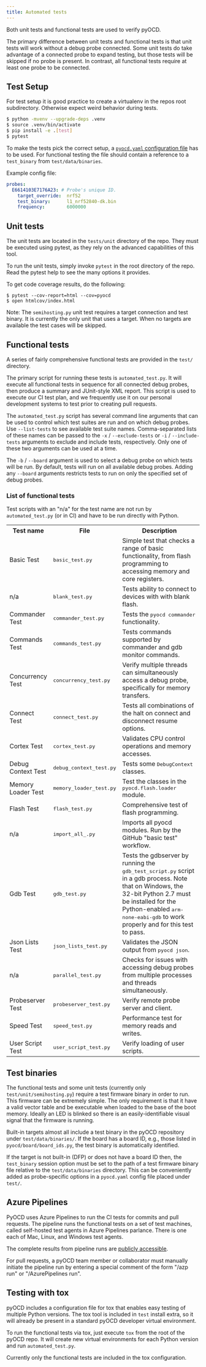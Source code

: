 ```yaml
---
title: Automated tests
---
```


Both unit tests and functional tests are used to verify pyOCD.

The primary difference between unit tests and functional tests is that unit tests will work without
a debug probe connected. Some unit tests do take advantage of a connected probe to expand testing,
but those tests will be skipped if no probe is present. In contrast, all functional tests require
at least one probe to be connected.


## Test Setup

For test setup it is good practice to create a virtualenv in the repos root subdirectory.  Otherwise expect weird
behavior during tests.

```bash
$ python -mvenv --upgrade-deps .venv
$ source .venv/bin/activate
$ pip install -e .[test]
$ pytest
```

To make the tests pick the correct setup, a [`pyocd.yaml` configuration file](configuration.md) has to be used.
For functional testing the file should contain a reference to a `test_binary` from `test/data/binaries`.

Example config file:

```yaml
probes:
  E6614103E7176A23: # Probe's unique ID.
    target_override:  nrf52
    test_binary:      l1_nrf52840-dk.bin
    frequency:        6000000
```


## Unit tests

The unit tests are located in the `tests/unit` directory of the repo. They must be executed using
pytest, as they rely on the advanced capabilities of this tool.

To run the unit tests, simply invoke `pytest` in the root directory of the repo. Read the pytest
help to see the many options it provides.

To get code coverage results, do the following:

```
$ pytest --cov-report=html --cov=pyocd
$ open htmlcov/index.html
```

Note: The `semihosting.py` unit test requires a target connection and test binary. It is currently the only unit that uses a target. When no targets are available the test cases will be skipped.


## Functional tests

A series of fairly comprehensive functional tests are provided in the `test/` directory.

The primary script for running these tests is `automated_test.py`. It will execute all functional tests in
sequence for all connected debug probes, then produce a summary and JUnit-style XML report. This
script is used to execute our CI test plan, and we frequently use it on our personal development
systems to test prior to creating pull requests.

The `automated_test.py` script has several command line arguments that can be used to control which test suites are run and on which debug probes. Use `--list-tests` to see available test suite names. Comma-separated lists of these names can be passed to the `-x` / `--exclude-tests` or `-i` / `--include-tests` arguments to exclude and include tests, respectively. Only one of these two arguments can be used at a time.

The `-b` / `--board` argument is used to select a debug probe on which tests will be run. By default, tests will run on all available debug probes. Adding any `--board` arguments restricts tests to run on only the specified set of debug probes.

### List of functional tests

Test scripts with an "n/a" for the test name are not run by `automated_test.py` (or in CI) and have to be run directly with Python.

<table>

<tr><th width="20%">Test name</th><th width="20%">File</th><th>Description</th></tr>

<tr><td>Basic Test</td><td><tt>basic_test.py</tt></td><td>
Simple test that checks a range of basic functionality, from flash programming to accessing memory and core registers.
</td></tr>

<tr><td>n/a</td><td><tt>blank_test.py</tt></td><td>
Tests ability to connect to devices with with blank flash.
</td></tr>

<tr><td>Commander Test</td><td><tt>commander_test.py</tt></td><td>
Tests the <tt>pyocd commander</tt> functionality.
</td></tr>

<tr><td>Commands Test</td><td><tt>commands_test.py</tt></td><td>
Tests commands supported by commander and gdb monitor commands.
</td></tr>

<tr><td>Concurrency Test</td><td><tt>concurrency_test.py</tt></td><td>
Verify multiple threads can simultaneously access a debug probe, specifically for memory transfers.
</td></tr>

<tr><td>Connect Test</td><td><tt>connect_test.py</tt></td><td>
Tests all combinations of the halt on connect and disconnect resume options.
</td></tr>

<tr><td>Cortex Test</td><td><tt>cortex_test.py</tt></td><td>
Validates CPU control operations and memory accesses.
</td></tr>

<tr><td>Debug Context Test</td><td><tt>debug_context_test.py</tt></td><td>
Tests some <tt>DebugContext</tt> classes.
</td></tr>

<tr><td>Memory Loader Test</td><td><tt>memory_loader_test.py</tt></td><td>
Test the classes in the <tt>pyocd.flash.loader</tt> module.
</td></tr>

<tr><td>Flash Test</td><td><tt>flash_test.py</tt></td><td>
Comprehensive test of flash programming.
</td></tr>

<tr><td>n/a</td><td><tt>import_all_.py</tt></td><td>
Imports all pyocd modules. Run by the GitHub "basic test" workflow.
</td></tr>

<tr><td>Gdb Test</td><td><tt>gdb_test.py</tt></td><td>
Tests the gdbserver by running the <tt>gdb_test_script.py</tt> script in a gdb process.
Note that on Windows, the 32-bit Python 2.7 must be installed for the Python-enabled <tt>arm-none-eabi-gdb</tt> to work properly and for this test to pass.
</td></tr>

<tr><td>Json Lists Test</td><td><tt>json_lists_test.py</tt></td><td>
Validates the JSON output from <tt>pyocd json</tt>.
</td></tr>

<tr><td>n/a</td><td><tt>parallel_test.py</tt></td><td>
Checks for issues with accessing debug probes from multiple processes and threads simultaneously.
</td></tr>

<tr><td>Probeserver Test</td><td><tt>probeserver_test.py</tt></td><td>
Verify remote probe server and client.
</td></tr>

<tr><td>Speed Test</td><td><tt>speed_test.py</tt></td><td>
Performance test for memory reads and writes.
</td></tr>

<tr><td>User Script Test</td><td><tt>user_script_test.py</tt></td><td>
Verify loading of user scripts.
</td></tr>

</table>


## Test binaries

The functional tests and some unit tests (currently only `test/unit/semihosting.py`) require a test firmware binary in order to run. This firmware can be extremely simple. The only requirement is that it have a valid vector table and be executable when loaded to the base of the boot memory. Ideally an LED is blinked so there is an easily-identifiable visual signal that the firmware is running.

Built-in targets almost all include a test binary in the pyOCD repository under `test/data/binaries/`. If the board has a board ID, e.g., those listed in `pyocd/board/board_ids.py`, the test binary is automatically identified.

If the target is not built-in (DFP) or does not have a board ID then, the `test_binary` session option must be set to the path of a test firmware binary file relative to the `test/data/binaries` directory. This can be conveniently added as probe-specific options in a `pyocd.yaml` config file placed under `test/`.


## Azure Pipelines

PyOCD uses Azure Pipelines to run the CI tests for commits and pull requests. The pipeline runs the functional tests on
a set of test machines, called self-hosted test agents in Azure Pipelines parlance. There is one each of Mac, Linux, and
Windows test agents.

The complete results from pipeline runs are [publicly
accessible](https://dev.azure.com/pyocd/pyocd/_build?definitionId=1&_a=summary).

For pull requests, a pyOCD team member or collaborator must manually initiate the pipeline run by entering a special
comment of the form "/azp run" or "/AzurePipelines run".


## Testing with tox

pyOCD includes a configuration file for tox that enables easy testing of multiple Python versions.
The tox tool is included in `test` install extra, so it will already be present in a standard
pyOCD developer virtual environment.

To run the functional tests via tox, just execute `tox` from the root of the pyOCD
repo. It will create new virtual environments for each Python version and run `automated_test.py`.

Currently only the functional tests are included in the tox configuration.
